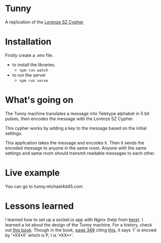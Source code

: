# Tunny
A replication of the [Lorenze SZ Cypher](https://en.wikipedia.org/wiki/Cryptanalysis_of_the_Lorenz_cipher)

# Installation 
Firstly create a .env file.
- to install the libraries.
    - `npm run watch`
- to run the server
    - `npm run serve`

# What's going on
The Tunny machine translates a message into Teletype alphabet in 5 bit pulses, then encodes the message with the Lorenze SZ Cypher. 

This cypher works by adding a key to the message based on the initial settings. 

This application takes the message and encodes it. Then it sends the encoded message to anyone in the same room. Anyone with the same settings and same room should transmit readable messages to each other.

# Live example
You can go to tunny.michael4d45.com

# Lessons learned
I learned how to set up a socket.io app with Nginx (help from [here](https://stackoverflow.com/questions/29043879/socket-io-with-nginx)).
I learned a lot about the design of the Tunny machine. For a history, check out [this book](http://www.colossus-computer.com/colossus1.html).
Though in the book, [page 349](http://www.colossus-computer.com/colossus1.html#appendix1) citing [this](http://www.alanturing.net/turing_archive/archive/t/t01/TR01-005.html), it says 'I' is encoed by '•XX•X' which is P, I is '•XX••'.